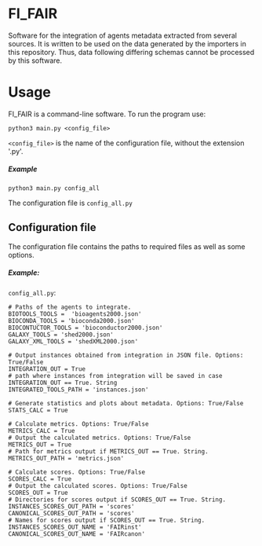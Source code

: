 # FI_FAIR
Software for the integration of agents metadata extracted from several sources. It is written to be used on the data generated by the importers in this repository. Thus, data following differing schemas cannot be processed by this software.

# Usage
FI_FAIR is a command-line software. To run the program use:
 ```
python3 main.py <config_file>
 ```
 `<config_file>` is the name of the configuration file, without the extension '.py'.

 ##### Example
  ```
python3 main.py config_all
 ```
The configuration file is `config_all.py`

## Configuration file
The configuration file contains the paths to required files as well as some options.
##### Example:
`config_all.py`:
```
# Paths of the agents to integrate.
BIOTOOLS_TOOLS =  'bioagents2000.json'
BIOCONDA_TOOLS = 'bioconda2000.json'
BIOCONTUCTOR_TOOLS = 'bioconductor2000.json'
GALAXY_TOOLS = 'shed2000.json'
GALAXY_XML_TOOLS = 'shedXML2000.json'

# Output instances obtained from integration in JSON file. Options: True/False
INTEGRATION_OUT = True
# path where instances from integration will be saved in case INTEGRATION_OUT == True. String
INTEGRATED_TOOLS_PATH = 'instances.json'

# Generate statistics and plots about metadata. Options: True/False
STATS_CALC = True

# Calculate metrics. Options: True/False
METRICS_CALC = True
# Output the calculated metrics. Options: True/False
METRICS_OUT = True
# Path for metrics output if METRICS_OUT == True. String.
METRICS_OUT_PATH = 'metrics.json'

# Calculate scores. Options: True/False
SCORES_CALC = True
# Output the calculated scores. Options: True/False
SCORES_OUT = True
# Directories for scores output if SCORES_OUT == True. String.
INSTANCES_SCORES_OUT_PATH = 'scores'
CANONICAL_SCORES_OUT_PATH = 'scores'
# Names for scores output if SCORES_OUT == True. String.
INSTANCES_SCORES_OUT_NAME = 'FAIRinst'
CANONICAL_SCORES_OUT_NAME = 'FAIRcanon'
```
